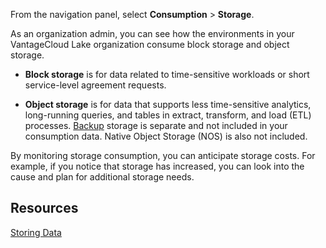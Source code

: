 From the navigation panel, select **Consumption** > **Storage**.

As an organization admin, you can see how the environments in your VantageCloud Lake organization consume block storage and object storage.

-   **Block storage** is for data related to time-sensitive workloads or short service-level agreement requests.


-   **Object storage** is for data that supports less time-sensitive analytics, long-running queries, and tables in extract, transform, and load (ETL) processes. [Backup](foi1689789991492.md) storage is separate and not included in your consumption data. Native Object Storage (NOS) is also not included.


By monitoring storage consumption, you can anticipate storage costs. For example, if you notice that storage has increased, you can look into the cause and plan for additional storage needs.

## Resources


[Storing Data](https://docs.teradata.com/access/sources/dita/topic?dita:mapPath=phg1621910019905.ditamap&dita:ditavalPath=pny1626732985837.ditaval&dita:topicPath=xsu1681863280880.dita)

